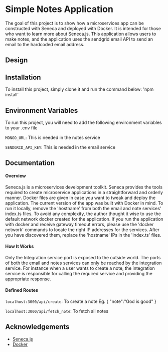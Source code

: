 
# Simple Notes Application

The goal of this project is to show how a microservices app can be constructed with Seneca and deployed with Docker. It is intended for those who want to learn more about Seneca.js. This application allows users to make notes, and the application uses the sendgrid email API to send an email to the hardcoded email address.



## Design
## Installation
To install this project, simply clone it and run the command below:
'npm install'
## Environment Variables

To run this project, you will need to add the following environment variables to your .env file

`MONGO_URL`: This is needed in the notes service

`SENDGRID_API_KEY`: This is needed in the email service


## Documentation

#### Overview
Seneca.js is a microservices development toolkit. Seneca provides the tools required to create microservice applications in a straightforward and orderly manner. Docker files are given in case you want to tweak and deploy the application. The current version of the app was built with Docker in mind. To run it locally, remove the 'hostname' from both the email and note services' index.ts files.  To avoid any complexity, the author thought it wise to use the default network docker created for the application. If you run the application with docker and receive gateway timeout errors, please use the 'docker network' commands to locate the right IP addresses for the services. After you have discovered them, replace the 'hostname' IPs in the 'index.ts' files.

#### How It Works
Only the Integration service port is exposed to the outside world. The ports of both the email and notes services can only be reached by the integration service.
For instance when a user wants to create a note, the integration service is responsible for calling the required service and providing the appropriate response.

#### Defined Routes 
`localhost:3000/api/create`: To create a note
Eg. {
    "note":"God is good"
}

`localhost:3000/api/fetch_note`: To fetch all notes

 


## Acknowledgements

 - [Seneca.js](https://senecajs.org/)
 - [Docker](https://www.docker.com/)


